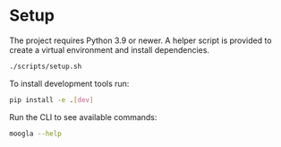 # Setup

The project requires Python 3.9 or newer. A helper script is provided to
create a virtual environment and install dependencies.

```bash
./scripts/setup.sh
```

To install development tools run:

```bash
pip install -e .[dev]
```

Run the CLI to see available commands:

```bash
moogla --help
```
